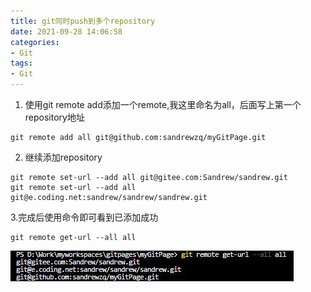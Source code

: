 ```yaml
---
title: git同时push到多个repository
date: 2021-09-28 14:06:58
categories: 
- Git
tags: 
- Git
---
```

1. 使用git remote add添加一个remote,我这里命名为all，后面写上第一个repository地址
```
git remote add all git@github.com:sandrewzq/myGitPage.git
```
2. 继续添加repository
```
git remote set-url --add all git@gitee.com:Sandrew/sandrew.git
git remote set-url --add all git@e.coding.net:sandrew/sandrew/sandrew.git
```
3.完成后使用命令即可看到已添加成功

```
git remote get-url --all all
```
![](gitremotegeturl.jpg)

